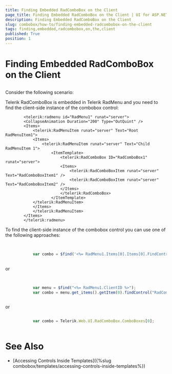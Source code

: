 ```yaml
---
title: Finding Embedded RadComboBox on the Client
page_title: Finding Embedded RadComboBox on the Client | UI for ASP.NET AJAX Documentation
description: Finding Embedded RadComboBox on the Client
slug: combobox/how-to/finding-embedded-radcombobox-on-the-client
tags: finding,embedded,radcombobox,on,the,client
published: True
position: 1
---
```


# Finding Embedded RadComboBox on the Client



## 

Consider the following scenario:

Telerik RadComboBox is embedded in Telerik RadMenu and you need to find the client-side instance of the combobox control:

````ASPNET
	    <telerik:radmenu id="RadMenu1" runat="server">    
	    <CollapseAnimation Duration="200" Type="OutQuint" />    
	    <Items>        
	        <telerik:RadMenuItem runat="server" Text="Root RadMenuItem1">            
	        <Items>                
	            <telerik:RadMenuItem runat="server" Text="Child RadMenuItem 1">                    
	                <ItemTemplate>                        
	                    <telerik:RadComboBox ID="RadComboBox1" runat="server">                            
	                    <Items>                                
	                        <telerik:RadComboBoxItem runat="server" Text="RadComboBoxItem1" />                                
	                        <telerik:RadComboBoxItem runat="server" Text="RadComboBoxItem2" />                            
	                    </Items>                        
	                    </telerik:RadComboBox>                    
	                </ItemTemplate>                
	        </telerik:RadMenuItem>            
	        </Items>        
	        </telerik:RadMenuItem>    
	    </Items>
	    </telerik:radmenu>
````



To find the client-side instance of the combobox control you can use one of the following approaches:

````JavaScript
	
	
	        var combo = $find('<%= RadMenu1.Items[0].Items[0].FindControl("RadComboBox1").ClientID %>');
	
````



or

````JavaScript
	
	
	        var menu = $find("<%= RadMenu1.ClientID %>"); 
	        var combo = menu.get_items().getItem(0).findControl("RadComboBox1");
	
````



or

````JavaScript
	
	        var combo = Telerik.Web.UI.RadComboBox.ComboBoxes[0];
	
````



# See Also

 * [Accessing Controls Inside Templates]({%slug combobox/templates/accessing-controls-inside-templates%})
